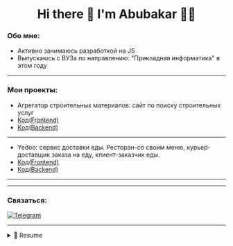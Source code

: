<h1 align='center'>
  Hi there 👋 I'm Abubakar 👨‍💻
</h1>

### Обо мне:
- Активно занимаюсь разработкой на JS 
- Выпускаюсь с ВУЗа по направлению: "Прикладная информатика" в этом году
____
### Мои проекты:
- Агрегатор строительных материалов: сайт по поиску строительных услуг
- [Код(Frontend)](https://github.com/AbuYas7/aggregator-front)
- [Код(Backend)](https://github.com/AbuYas7/aggregator-backend)
 -------------------------------------------------------
- Yedoo: сервис доставки еды. Ресторан-со своим меню, курьер-доставщик заказа на еду, клиент-заказчик еды.
- [Код(Frontend)](https://github.com/AbuYas7/yedoo-frontend-1)
- [Код(Backend)](https://github.com/AbuYas7/yedoo-backend)
----------------------------------------------------------
____

### Связаться:

[![Telegram](https://img.shields.io/badge/Telegram-111111?style=for-the-badge&logo=telegram)](https://t.me/gaitukaev_yas)
____

<details>
  <summary>📃 Resume</summary>


### Мой стек:

<p>
  
  <img alt="JavaScript" src="https://img.shields.io/badge/-JavaScript-red?style=for-the-badge&logo=JavaScript&logoColor=white"/>   
  <img alt="React" src="https://img.shields.io/badge/-React-45b8d8?style=for-the-badge&logo=react&logoColor=white" />    
  <img alt="Redux" src="https://img.shields.io/badge/-Redux-430098?style=for-the-badge&logo=redux&logoColor=white" />   
  <img alt="WebPack" src="https://img.shields.io/badge/webpack-111111?style=for-the-badge&logo=Webpack" />   
  <img alt="Express" src="https://img.shields.io/badge/-Express-pink?style=for-the-badge&logo=Express&logoColor=black" />
  <img alt="Nodejs" src="https://img.shields.io/badge/-Nodejs-43853d?style=for-the-badge&logo=Node.js&logoColor=white" />
  <img alt="MongoDB" src="https://img.shields.io/badge/-mongo_DB-white?style=for-the-badge&logo=mongoDB&logoColor=43853d" /> 
  
  
</p>
